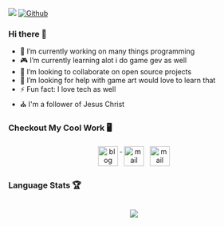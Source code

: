 ![](https://visitor-badge.laobi.icu/badge?page_id=cazterk.cazterk) [![Github](https://img.shields.io/github/followers/cazterk?label=Follow&style=social)](https://github.com/CharalambosIoannou)

### Hi there 👋
- 🔭 I’m currently working on many things programming
- 🎮 I’m currently learning alot i do game gev as well 
- 👯 I’m looking to collaborate on open source projects
- 🤔 I’m looking for help with game art would love to learn that
- ⚡ Fun fact: I love tech as well
- ⛪ I'm a follower of Jesus Christ 

### Checkout My Cool Work 🖥️
<p align="center">
 <a target="_blank" href="http://terklog.com/"  rel="noopener noreferrer"> <img src="https://cdn.jsdelivr.net/npm/simple-icons@v3/icons/blogger.svg" alt="blog" height="40" style="vertical-align:top; margin:4px"> </a>
 <a href="https://cazterk.itch.io/"> <img src="https://cdn.jsdelivr.net/npm/simple-icons@v3/icons/itch-dot-io.svg" alt="mail" height="40" style="vertical-align:top; margin:4px"></a>
  <a href="https://www.youtube.com/c/cazterk"> <img src="https://cdn.jsdelivr.net/npm/simple-icons@v3/icons/youtube.svg" alt="mail" height="40" style="vertical-align:top; margin:4px;"></a>
 
</p>

### Language Stats 🏆
<p align="center" >
      <br/>
     <img src="https://github-readme-stats.vercel.app/api/top-langs/?username=cazterk&theme=dark&layout=compact">                                                                                              
</p >



